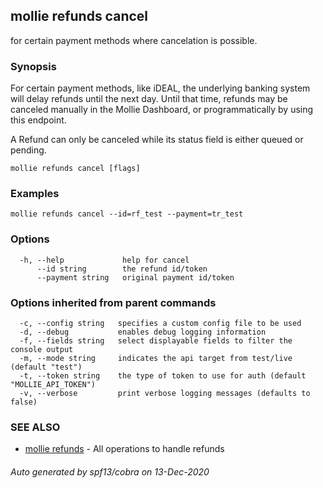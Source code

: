 ## mollie refunds cancel

for certain payment methods where cancelation is possible.

### Synopsis

For certain payment methods, like iDEAL, the underlying banking system will delay refunds
until the next day. Until that time, refunds may be canceled manually in the Mollie Dashboard, 
or programmatically by using this endpoint.

A Refund can only be canceled while its status field is either queued or pending.

```
mollie refunds cancel [flags]
```

### Examples

```
mollie refunds cancel --id=rf_test --payment=tr_test
```

### Options

```
  -h, --help             help for cancel
      --id string        the refund id/token
      --payment string   original payment id/token
```

### Options inherited from parent commands

```
  -c, --config string   specifies a custom config file to be used
  -d, --debug           enables debug logging information
  -f, --fields string   select displayable fields to filter the console output
  -m, --mode string     indicates the api target from test/live (default "test")
  -t, --token string    the type of token to use for auth (default "MOLLIE_API_TOKEN")
  -v, --verbose         print verbose logging messages (defaults to false)
```

### SEE ALSO

* [mollie refunds](mollie_refunds.md)	 - All operations to handle refunds

###### Auto generated by spf13/cobra on 13-Dec-2020
